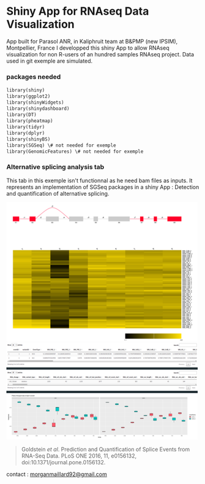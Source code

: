 # Shiny App for RNAseq Data Visualization

App built for Parasol ANR, in Kaliphruit team at B&PMP (new IPSIM), Montpellier, France 
I developped this shiny App to allow RNAseq visualization for non R-users of an hundred samples RNAseq project. 
Data used in git exemple are simulated.

### packages needed 


```
library(shiny)
library(ggplot2)
library(shinyWidgets)
library(shinydashboard)
library(DT)
library(pheatmap)
library(tidyr)
library(dplyr)
library(shinyBS)
library(SGSeq) \# not needed for exemple
library(GenomicFeatures) \# not needed for exemple
```


### Alternative splicing analysis tab

This tab in this exemple isn't functionnal as he need bam files as inputs. 
It represents an implementation of SGSeq packages in a shiny App : Detection and quantification of alternative splicing.


<img src="/img/Screen1_SGSTab.png" width="500">
<img src="/img/Screen2_SGSTab.png" width="500">



> Goldstein *et al*. Prediction and Quantification of Splice Events from RNA-Seq Data. PLoS ONE 2016, 11, e0156132, doi:10.1371/journal.pone.0156132.


contact : morganmaillard92@gmail.com

